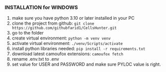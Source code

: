    ### INSTALLATION for WINDOWS
1. make sure you have python 3.10 or later installed in your PC
2. clone the project from github:  ``` git clone https://github.com/githubfarid1/CellsHunter.git ```
3. go to the folder
4. create virtual environment: ``` python -m venv venv ```
5. activate virtual environment: ``` ./venv/Scripts/activate ```
6. install python libraries needed: ``` pip install -r requirements.txt ``` 
7. download latest camoufox extensions: ``` camoufox fetch ```
8. rename .env.txt to .env
9. set value for USER and PASSWORD and make sure PYLOC value is right.

